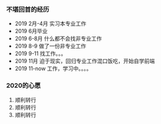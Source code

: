 ### 不堪回首的经历

- 2019 2月-4月    实习本专业工作
- 2019 6月毕业
- 2019 6-8月  什么都不会找非专业工作
- 2019 8-9 做了一份非专业工作
- 2019 9-11  找工作。。。
- 2019 11月  迫于现实，回归专业工作混口饭吃，开始自学前端
- 2019 11-now    工作，学习中。。。。



### 2020的心愿

1. 顺利转行
2. 顺利转行
3. 顺利转行




